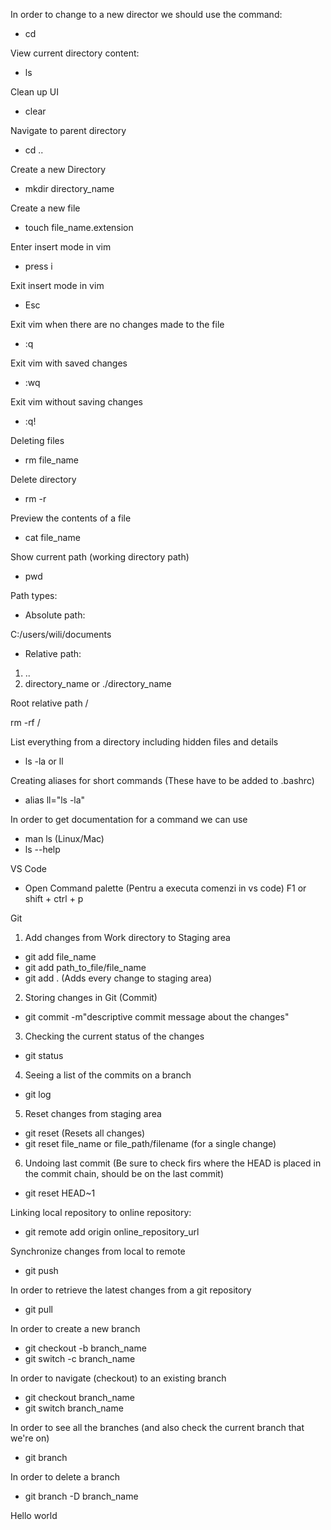 
In order to change to a new director we should use the command:
- cd

View current directory content:
- ls

Clean up UI 
- clear

Navigate to parent directory
- cd ..

Create a new Directory
- mkdir directory_name

Create a new file
- touch file_name.extension

Enter insert mode in vim
- press i

Exit insert mode in vim
- Esc

Exit vim when there are no changes made to the file
- :q

Exit vim with saved changes
- :wq

Exit vim without saving changes
- :q!

Deleting files
- rm file_name

Delete directory
- rm -r

Preview the contents of a file
- cat file_name

Show current path (working directory path)
- pwd

Path types:

- Absolute path:

 C:/users/wili/documents

- Relative path:

1. ..
2. directory_name or ./directory_name

Root relative path /

rm -rf /

List everything from a directory including hidden files and details
- ls -la or ll

Creating aliases for short commands (These have to be added to .bashrc)
- alias ll="ls -la"

In order to get documentation for a command we can use

- man ls (Linux/Mac)
- ls --help

VS Code

- Open Command palette (Pentru a executa comenzi in vs code) F1 or shift + ctrl + p

Git

1. Add changes from Work directory to Staging area
- git add file_name
- git add path_to_file/file_name
- git add . (Adds every change to staging area)

2. Storing changes in Git (Commit)
- git commit -m"descriptive commit message about the changes"

3. Checking the current status of the changes
- git status

4. Seeing a list of the commits on a branch
- git log

5. Reset changes from staging area
- git reset (Resets all changes)
- git reset file_name or file_path/filename (for a single change)

6. Undoing last commit (Be sure to check firs where the HEAD is placed in the commit chain, should be on the last commit)
- git reset HEAD~1

Linking local repository to online repository:
- git remote add origin online_repository_url

Synchronize changes from local to remote 
- git push

In order to retrieve the latest changes from a git repository
- git pull

In order to create a new branch
- git checkout -b branch_name
- git switch -c branch_name

In order to navigate (checkout) to an existing branch
- git checkout branch_name
- git switch branch_name

In order to see all the branches (and also check the current branch that we're on)
- git branch

In order to delete a branch
- git branch -D branch_name

Hello world
